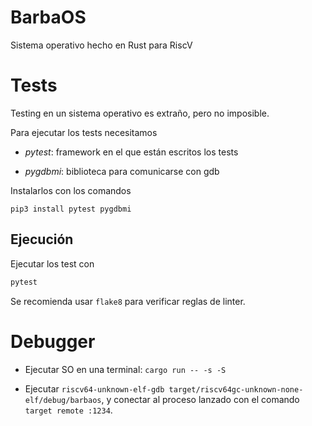 # BarbaOS

Sistema operativo hecho en Rust para RiscV

# Tests

Testing en un sistema operativo es extraño, pero no imposible.

Para ejecutar los tests necesitamos

* *pytest*: framework en el que están escritos los tests

* *pygdbmi*: biblioteca para comunicarse con gdb

Instalarlos con los comandos

~~~{.bash}
pip3 install pytest pygdbmi
~~~

## Ejecución

Ejecutar los test con

```bash
pytest
```

Se recomienda usar `flake8` para verificar reglas de linter.

# Debugger

* Ejecutar SO en una terminal: `cargo run -- -s -S`

* Ejecutar `riscv64-unknown-elf-gdb target/riscv64gc-unknown-none-elf/debug/barbaos`, y conectar al proceso lanzado con el comando `target remote :1234`.

